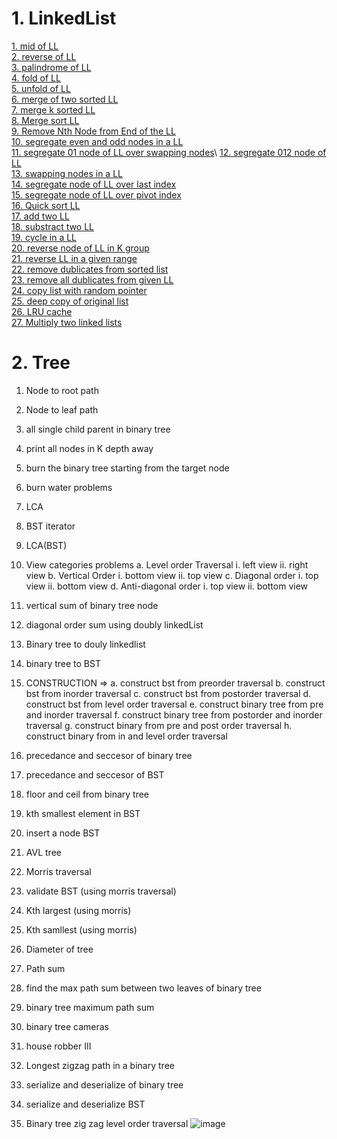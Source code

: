 # 1. LinkedList
[1. mid of LL](https://leetcode.com/problems/middle-of-the-linked-list/)\
[2. reverse of LL](https://leetcode.com/problems/reverse-linked-list/)\
[3. palindrome of LL](https://leetcode.com/problems/palindrome-linked-list/)\
[4. fold of LL](https://leetcode.com/problems/reorder-list/)\
[5. unfold of LL](https://www.geeksforgeeks.org/program-to-unfold-a-folded-linked-list/)\
[6. merge of two sorted LL](https://leetcode.com/problems/merge-two-sorted-lists/)\
[7. merge k sorted LL](https://leetcode.com/problems/merge-k-sorted-lists/)\
[8. Merge sort LL](https://leetcode.com/problems/sort-list/)\
[9. Remove Nth Node from End of the LL]( https://leetcode.com/problems/remove-nth-node-from-end-of-list/submissions/)\
[10. segregate even and odd nodes in a LL](https://leetcode.com/problems/odd-even-linked-list/)\
[11. segregate 01 node of LL over swapping nodes](https://www.pepcoding.com/resources/data-structures-and-algorithms-in-java-levelup/linked-list/segregate-01-node-of-linkedlist-over-swapping-nodes/ojquestion#!)\
[12. segregate 012 node of LL](https://practice.geeksforgeeks.org/problems/given-a-linked-list-of-0s-1s-and-2s-sort-it/1)\
[13. swapping nodes in a LL](https://leetcode.com/problems/swapping-nodes-in-a-linked-list/)\
[14. segregate node of LL over last index]()\
[15. segregate node of LL over pivot index](https://www.pepcoding.com/resources/data-structures-and-algorithms-in-java-levelup/linked-list/segregate-node-of-linkedlist-over-pivot-index/ojquestion)\
[16. Quick sort LL](https://practice.geeksforgeeks.org/problems/quick-sort-on-linked-list/1/)\
[17. add two LL](https://leetcode.com/problems/add-two-numbers/)\
[18. substract two LL](https://practice.geeksforgeeks.org/problems/subtraction-in-linked-list/1/)\
[19. cycle in a LL](https://leetcode.com/problems/linked-list-cycle/)\
[20. reverse node of LL in K group](https://leetcode.com/problems/reverse-nodes-in-k-group/)\
[21. reverse LL in a given range](https://leetcode.com/problems/reverse-linked-list-ii/)\
[22. remove dublicates from sorted list](https://leetcode.com/problems/remove-duplicates-from-sorted-list/)\
[23. remove all dublicates from given LL](https://leetcode.com/problems/remove-duplicates-from-sorted-list-ii/description/)\
[24. copy list with random pointer](https://leetcode.com/problems/copy-list-with-random-pointer/)\
[25. deep copy of original list](https://practice.geeksforgeeks.org/problems/clone-a-linked-list-with-next-and-random-pointer/1)\
[26. LRU cache](https://leetcode.com/problems/lru-cache/)\
[27. Multiply two linked lists](https://practice.geeksforgeeks.org/problems/multiply-two-linked-lists/1/)

# 2. Tree
1. Node to root path
2. Node to leaf path
3. all single child parent in binary tree
4. print all nodes in K depth away
5. burn the binary tree starting from the target node
6. burn water problems
7. LCA
8. BST iterator
9. LCA(BST)
10. View categories problems
  a. Level order Traversal
    i. left view
    ii. right view
  b. Vertical Order
    i. bottom view
    ii. top view
  c. Diagonal order
    i. top view 
    ii. bottom view
  d. Anti-diagonal order
    i. top view 
    ii. bottom view 
11. vertical sum of binary tree node
12. diagonal order sum using doubly linkedList
13. Binary tree to douly linkedlist
14. binary tree  to BST
15. CONSTRUCTION =>
  a. construct bst from preorder traversal
  b. construct bst from inorder traversal
  c. construct bst from postorder traversal
  d. construct bst from level order traversal
  e. construct binary tree from pre and inorder traversal
  f. construct binary tree from postorder and inorder traversal
  g. construct binary from pre and post order traversal
  h. construct binary from in and level order traversal

16. precedance and seccesor of binary tree
17. precedance and seccesor of BST
18. floor and ceil from binary tree
19. kth smallest element in BST
20. insert a node BST
21. AVL tree
22. Morris traversal
23. validate BST (using morris traversal)
24. Kth largest (using morris)
25. Kth samllest (using morris)
26. Diameter of tree
27. Path sum
28. find the max path sum between two leaves of binary tree
29. binary tree maximum path sum
30. binary tree cameras
31. house robber III
32. Longest zigzag path in a binary tree
33. serialize and deserialize of binary tree
34. serialize and deserialize BST
35. Binary tree zig zag level order traversal
![image](https://user-images.githubusercontent.com/72231697/149837688-dc0008c5-e724-4247-ab98-d110863a059e.png)
